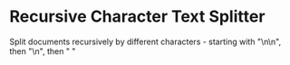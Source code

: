# Recursive Character Text Splitter

Split documents recursively by different characters - starting with "\n\n", then "\n", then " "
